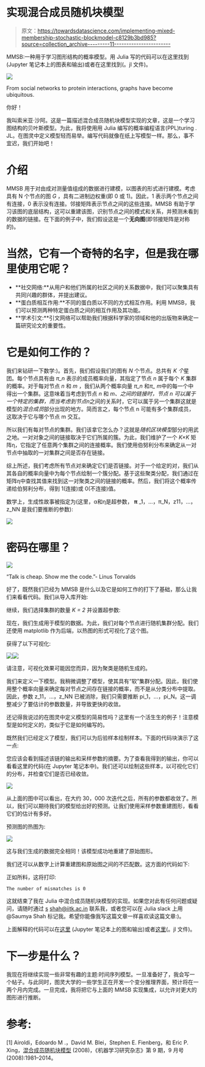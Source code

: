 # 实现混合成员随机块模型

> 原文：<https://towardsdatascience.com/implementing-mixed-membership-stochastic-blockmodel-c8129b3bd985?source=collection_archive---------11----------------------->

MMSB:一种用于学习图形结构的概率模型。用 Julia 写的代码可以在这里找到(Jupyter 笔记本上的图表和输出)或者在这里找到(。jl 文件)。

![](img/5ddc2acc22f7b1d08378da91202cb5ee.png)

From social networks to protein interactions, graphs have become ubiquitous.

你好！

我叫索米亚·沙阿。这是一篇描述混合成员随机块模型实现的文章，这是一个学习图结构的贝叶斯模型。为此，我将使用用 Julia 编写的概率编程语言(PPL)turing . JL。在图灵中定义模型轻而易举。编写代码就像在纸上写模型一样。那么，事不宜迟，我们开始吧！

# 介绍

MMSB 用于对由成对测量值组成的数据进行建模，以图表的形式进行建模。考虑具有 N 个节点的图 *G* ，具有二进制边权重(即 0 或 1)。因此，1 表示两个节点之间有连接，0 表示没有连接。邻接矩阵表示节点之间的这些连接。MMSB 有助于学习该图的底层结构，这可以重建该图，识别节点之间的模式和关系，并预测未看到的数据的链接。在下面的例子中，我们假设这是一个**无向图**(即邻接矩阵是对称的)。

# 当然，它有一个奇特的名字，但是我在哪里使用它呢？

*   **社交网络:**从用户和他们所属的社区之间的关系数据中，我们可以聚集具有共同兴趣的群体，并提出建议。
*   **蛋白质相互作用:**不同的蛋白质以不同的方式相互作用。利用 MMSB，我们可以预测两种特定蛋白质之间的相互作用及其功能。
*   **学术引文:**引文网络可以帮助我们根据科学家的领域和他的出版物来确定一篇研究论文的重要性。

# 它是如何工作的？

我们来钻研一下数学:)。首先，我们假设我们的图有 *N* 个节点。总共有 *K 个*星团。每个节点具有由 *π_n* 表示的成员概率向量，其指定了节点 *n* 属于每个 *K* 集群的概率。对于每对节点 *n* 和 *m* ，我们从两个概率向量 *π_n* 和*π_ m*中的每一个中得出一个集群。这意味着当考虑到节点 *n* 和 *m、*之间的链接时，节点 *n* 可以属于一个特定的集群，而当考虑到节点*n*之间的关系时，它可以属于另一个集群这就是模型的*混合成员*部分出现的地方。简而言之，每个节点 n 可能有多个集群成员，这取决于它与哪个节点 m 交互。

所以我们有每对节点的集群。我们该拿它怎么办？这就是*随机区块模型*部分的用武之地。一对对象之间的链接取决于它们所属的簇。为此，我们维护了一个 *K×K* 矩阵η，它指定了任意两个集群之间的连接概率。我们使用伯努利分布来确定从一对节点中抽取的一对集群之间是否存在链接。

综上所述，我们考虑所有节点对来确定它们是否链接。对于一个给定的对，我们从其各自的概率向量中为每个节点绘制一个簇分配。基于这些聚类分配，我们通过在矩阵η中查找其值来找到这一对聚类之间的链接的概率。然后，我们将这个概率传递给伯努利分布，得到 1(连接)或 0(不连接)值。

数学上，生成性故事被指定为(这里，α和η是超参数， **π** _1，…，π_N，z11，…，z_NN 是我们要推断的参数):

![](img/7b2a7f5f57c35000447723078c955fec.png)

# 密码在哪里？

![](img/ceb544b5e4f5b31d4e1e30d01bfab526.png)

“Talk is cheap. Show me the code.”- Linus Torvalds

好了，既然我们已经为 MMSB 是什么以及它是如何工作的打下了基础，那么让我们来看看代码。我们从导入库开始:

继续，我们选择集群的数量 *K = 2* 并设置超参数:

现在，我们生成用于模型的数据。为此，我们对每个节点进行随机集群分配。我们还使用 matplotlib 作为后端，以热图的形式可视化了这个图。

获得了以下可视化:

![](img/e6aac82e83767797eef4ec81ca56f535.png)![](img/86e1c51366016a2b91d52146c43e679e.png)

请注意，可视化效果可能因您而异，因为聚类是随机生成的。

我们来定义一下模型。我稍微调整了模型，使其具有“软”集群分配。因此，我们使用整个概率向量来确定每对节点之间存在链接的概率，而不是从分类分布中提取。因此，参数 z_11，…，z_NN 已被消除，我们只需要推断 pi_1，…，pi_N。这一调整减少了要估计的参数数量，并导致更快的收敛。

还记得我说过的在图灵中定义模型的简易性吗？这里有一个活生生的例子！注意模型是如何定义的，类似于它是如何编写的。

既然我们已经定义了模型，我们可以为后验样本绘制样本。下面的代码块演示了这一点:

您应该会看到描述该链的输出和采样参数的摘要。为了查看我得到的输出，你可以看看这里的代码(在 Jupyter 笔记本中)。我们还可以绘制这些样本，以可视化它们的分布，并检查它们是否已经收敛。

![](img/03f1f0eb541042095892319781959f78.png)

从上面的图中可以看出，在大约 30，000 次迭代之后，所有的参数都收敛了。所以，我们可以期待我们的模型给出好的预测。让我们使用采样参数重建图形，看看它们的估计有多好。

预测图的热图为:

![](img/86e1c51366016a2b91d52146c43e679e.png)

这与我们生成的数据完全相同！该模型成功地重建了原始图形。

我们还可以从数字上计算重建图和原始图之间的不匹配数。这方面的代码如下:

正如所料，这将打印:

```
The number of mismatches is 0
```

这就结束了我在 Julia 中混合成员随机块模型的实现。如果您对此有任何问题或疑问，请随时通过 [s](https://saumyagshah.github.io/) shah@iitk.ac.in 联系我，或者您可以在 Julia slack 上用@Saumya Shah 标记我。希望你能像我写这篇文章一样喜欢读这篇文章:)。

上面解释的代码可以在[这里](https://github.com/saumyagshah/JupyterNBTuringExamples/blob/master/mmsb.ipynb) (Jupyter 笔记本上的图和输出)或者[这里](https://github.com/TuringLang/TuringExamples/blob/master/mmsb.jl)(。jl 文件)。

# 下一步是什么？

我现在将继续实现一些非常有趣的主题:时间序列模型。一旦准备好了，我会写一个帖子。与此同时，图灵大学的一些学生正在开发一个变分推理界面，预计将在一两个月内完成。一旦完成，我将把它与上面的 MMSB 实现集成，以允许对更大的图形进行推断。

# 参考:

[1] Airoldi，Edoardo M .，David M. Blei，Stephen E. Fienberg，和 Eric P. Xing，[混合成员随机块模型](https://arxiv.org/abs/0705.4485) (2008)，《机器学习研究杂志》第 9 期，9 月号(2008):1981–2014。
